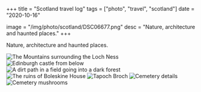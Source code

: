 +++
title = "Scotland travel log"
tags = ["photo", "travel", "scotland"]
date = "2020-10-16"

image = "/img/photo/scotland/DSC06677.png"
desc = "Nature, architecture and haunted places."
+++

Nature, architecture and haunted places.

![The Mountains surrounding the Loch Ness](/img/photo/scotland/DSC06677.png "The Mountains surrounding the Loch Ness")
![Edinburgh castle from below](/img/photo/scotland/DSC06418.png "Edinburgh castle from below")
![A dirt path in a field going into a dark forest](/img/photo/scotland/DSC06655.png "A dirt path in a field going into a dark forest")
![The ruins of Boleskine House](/img/photo/scotland/DSC06779.png "The ruins of Boleskine House")
![Tapoch Broch](/img/photo/scotland/DSC06608.png "Tapoch Broch")
![Cemetery details](/img/photo/scotland/DSC06561.png "Cemetery details")
![Cemetery mushrooms](/img/photo/scotland/DSC06861.png "Cemetery mushrooms")
